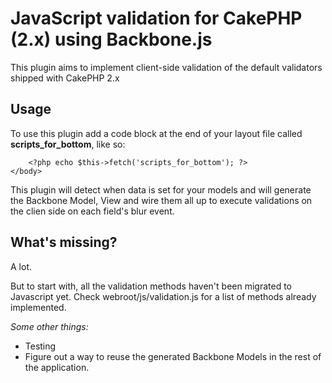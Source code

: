 # JavaScript validation for CakePHP (2.x) using Backbone.js

This plugin aims to implement client-side validation of the default validators shipped with CakePHP 2.x

## Usage

To use this plugin add a code block at the end of your layout file called **scripts_for_bottom**, like so:

    
        <?php echo $this->fetch('scripts_for_bottom'); ?>
    </body>
    

This plugin will detect when data is set for your models and will generate the Backbone Model, View and wire them
all up to execute validations on the clien side on each field's blur event.

## What's missing?

A lot.

But to start with, all the validation methods haven't been migrated to Javascript yet. Check webroot/js/validation.js 
for a list of methods already implemented.

*Some other things:*

- Testing
- Figure out a way to reuse the generated Backbone Models in the rest of the application.


